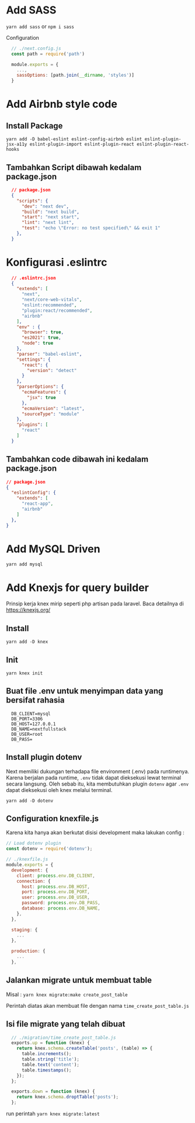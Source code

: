 # Add SASS

`yarn add sass` or `npm i sass`

Configuration

```js
  // ./next.config.js
  const path = require('path')

  module.exports = {
    ...,
    sassOptions: [path.join(__dirname, 'styles')]
  }

```

# Add Airbnb style code

## Install Package

`yarn add -D babel-eslint eslint-config-airbnb eslint eslint-plugin-jsx-a11y eslint-plugin-import eslint-plugin-react eslint-plugin-react-hooks`

## Tambahkan Script dibawah kedalam package.json

```json
  // package.json
  {
    "scripts": {
      "dev": "next dev",
      "build": "next build",
      "start": "next start",
      "lint": "next lint",
      "test": "echo \"Error: no test specified\" && exit 1"
    },
  }
```
# Konfigurasi .eslintrc

```json
  // .eslintrc.json
  {
    "extends": [
      "next", 
      "next/core-web-vitals",
      "eslint:recommended",
      "plugin:react/recommended",
      "airbnb"
    ],
    "env" : {
      "browser": true,
      "es2021": true,
      "node": true
    },
    "parser": "babel-eslint",
    "settings": {
      "react": {
        "version": "detect"
      }
    },
    "parserOptions": {
      "ecmaFeatures": {
        "jsx": true
      },
      "ecmaVersion": "latest",
      "sourceType": "module"
    },
    "plugins": [
      "react"
    ]
  }
```

## Tambahkan code dibawah ini kedalam package.json

```json
// package.json
{
  "eslintConfig": {
    "extends": [
      "react-app",
      "airbnb"
    ]
  },
}
```

# Add MySQL Driven

`yarn add mysql`

# Add Knexjs for query builder

Prinsip kerja knex mirip seperti php artisan pada laravel. Baca detailnya di https://knexjs.org/

## Install

`yarn add -D knex`

## Init

`yarn knex init`

## Buat file .env untuk menyimpan data yang bersifat rahasia

```
  DB_CLIENT=mysql
  DB_PORT=3306
  DB_HOST=127.0.0.1
  DB_NAME=nextfullstack
  DB_USER=root
  DB_PASS=
```

## Install plugin dotenv

Next memiliki dukungan terhadapa file environment (.env) pada runtimenya. Karena berjalan pada runtime, `.env` tidak dapat dieksekusi lewat terminal secara langsung. Oleh sebab itu, kita membutuhkan plugin `dotenv` agar `.env` dapat dieksekusi oleh knex melalui terminal.

`yarn add -D dotenv`

## Configuration knexfile.js

Karena kita hanya akan berkutat disisi development maka lakukan config :

```js
// Load dotenv plugin
const dotenv = require('dotenv');

// ./knexfile.js
module.exports = {
  development: {
    client: process.env.DB_CLIENT,
    connection: {
      host: process.env.DB_HOST,
      port: process.env.DB_PORT,
      user: process.env.DB_USER,
      password: process.env.DB_PASS,
      database: process.env.DB_NAME,
    },
  },

  staging: {
    ...
  },

  production: {
    ...
  },
```

## Jalankan migrate untuk membuat table

Misal : `yarn knex migrate:make create_post_table`

Perintah diatas akan membuat file dengan nama `time_create_post_table.js`

## Isi file migrate yang telah dibuat

```js
  // ./migration/time_create_post_table.js
  exports.up = function (knex) {
    return knex.schema.createTable('posts', (table) => {
      table.increments();
      table.string('title');
      table.text('content');
      table.timestamps();
    });
  };

  exports.down = function (knex) {
    return knex.schema.droptTable('posts');
  };
```

run perintah `yarn knex migrate:latest`